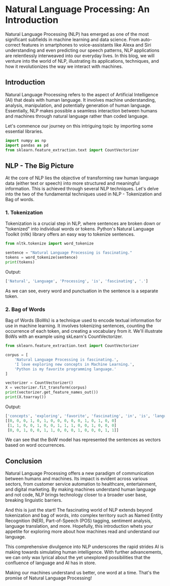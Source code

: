 # Natural Language Processing: An Introduction

Natural Language Processing (NLP) has emerged as one of the most significant subfields in machine learning and data science. From auto-correct features in smartphones to voice-assistants like Alexa and Siri understanding and even predicting our speech patterns, NLP applications are relentlessly interweaved into our everyday lives. In this blog, we will venture into the world of NLP, illustrating its applications, techniques, and how it revolutionizes the way we interact with machines.

## Introduction

Natural Language Processing refers to the aspect of Artificial Intelligence (AI) that deals with human language. It involves machine understanding, analysis, manipulation, and potentially generation of human language. Essentially, NLP makes possible a seamless interaction between humans and machines through natural language rather than coded language.

Let's commence our journey on this intriguing topic by importing some essential libraries.

```python
import numpy as np
import pandas as pd
from sklearn.feature_extraction.text import CountVectorizer
```

## NLP - The Big Picture

At the core of NLP lies the objective of transforming raw human language data (either text or speech) into more structured and meaningful information. This is achieved through several NLP techniques. Let's delve into the two of the fundamental techniques used in NLP - Tokenization and Bag of words.

### 1. Tokenization

Tokenization is a crucial step in NLP, where sentences are broken down or "tokenized" into individual words or tokens. Python's Natural Language Toolkit (nltk) library offers an easy way to tokenize sentences.

```python
from nltk.tokenize import word_tokenize

sentence = "Natural Language Processing is fascinating."
tokens = word_tokenize(sentence)
print(tokens)
```

Output:

```python
['Natural', 'Language', 'Processing', 'is', 'fascinating', '.']
```

As we can see, every word and punctuation in the sentence is a separate token.

### 2. Bag of Words

Bag of Words (BoWs) is a technique used to encode textual information for use in machine learning. It involves tokenizing sentences, counting the occurrence of each token, and creating a vocabulary from it. We'll illustrate BoWs with an example using skLearn's CountVectorizer.

```python
from sklearn.feature_extraction.text import CountVectorizer

corpus = [
    'Natural Language Processing is fascinating.',
    'I love exploring new concepts in Machine Learning.',
    'Python is my favorite programming language.'
]

vectorizer = CountVectorizer()
X = vectorizer.fit_transform(corpus)
print(vectorizer.get_feature_names_out())
print(X.toarray())
```

Output:

```python
['concepts', 'exploring', 'favorite', 'fascinating', 'in', 'is', 'language', 'learning', 'love', 'machine', 'my', 'natural', 'new', 'processing', 'programming', 'python']
[[0, 0, 0, 1, 0, 1, 0, 0, 0, 0, 0, 1, 0, 1, 0, 0]
 [1, 1, 0, 0, 1, 0, 0, 1, 1, 1, 0, 0, 1, 0, 0, 0]
 [0, 0, 1, 0, 0, 1, 1, 0, 0, 0, 1, 0, 0, 0, 1, 1]]
```

We can see that the BoW model has represented the sentences as vectors based on word occurrences.

## Conclusion

Natural Language Processing offers a new paradigm of communication between humans and machines. Its impact is evident across various sectors, from customer service automation to healthcare, entertainment, and digital marketing. By making machines understand human language and not code, NLP brings technology closer to a broader user base, breaking linguistic barriers.

And this is just the start! The fascinating world of NLP extends beyond tokenization and bag of words, into complex territory such as Named Entity Recognition (NER), Part-of-Speech (POS) tagging, sentiment analysis, language translation, and more. Hopefully, this introduction whets your appetite for exploring more about how machines read and understand our language.        

This comprehensive divulgence into NLP underscores the rapid strides AI is making towards simulating human intelligence. With further advancements, we can only wax lyrical about the yet unexplored possibilities that the confluence of language and AI has in store.

Making our machines understand us better, one word at a time. That's the promise of Natural Language Processing!
